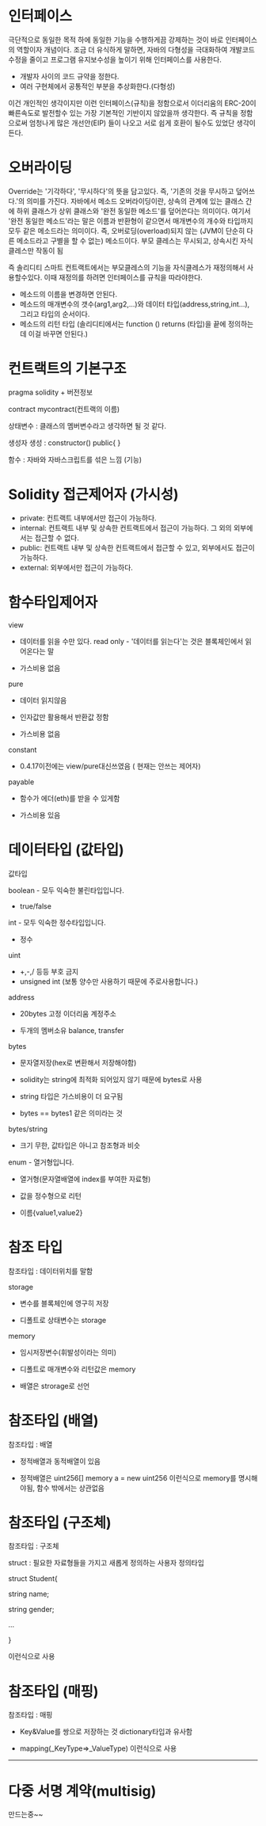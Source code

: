 # 인터페이스
극단적으로 동일한 목적 하에 동일한 기능을 수행하게끔 강제하는 것이 바로 인터페이스의 역할이자 개념이다. 조금 더 유식하게 말하면, 자바의 다형성을 극대화하여 개발코드 수정을 줄이고 프로그램 유지보수성을 높이기 위해 인터페이스를 사용한다.
- 개발자 사이의 코드 규약을 정한다.
- 여러 구현체에서 공통적인 부분을 추상화한다.(다형성)

이건 개인적인 생각이지만 이런 인터페이스(규칙)을 정함으로서 이더리움의 ERC-20이 빠른속도로 발전할수 있는 가장 기본적인 기반이지 않았을까 생각한다.
즉 규칙을 정함으로써 엄청나게 많은 개선안(EIP) 들이 나오고 서로 쉽게 호환이 될수도 있었단 생각이 든다.
# 오버라이딩
Override는 '기각하다', '무시하다'의 뜻을 담고있다. 즉, '기존의 것을 무시하고 덮어쓰다.'의 의미를 가진다. 자바에서 메소드 오버라이딩이란, 상속의 관계에 있는 클래스 간에 하위 클래스가 상위 클래스와 '완전 동일한 메소드'를 덮어쓴다는 의미이다. 여기서 '완전 동일한 메소드'라는 말은 이름과 반환형이 같으면서 매개변수의 개수와 타입까지 모두 같은 메소드라는 의미이다. 즉, 오버로딩(overload)되지 않는 (JVM이 단순히 다른 메소드라고 구별을 할 수 없는) 메소드이다. 부모 클레스는 무시되고, 상속시킨 자식 클레스만 작동이 됨

즉 솔리디티 스마트 컨트랙트에서는 부모클레스의 기능을 자식클레스가 재정의해서 사용할수있다. 이때 재정의를 하려면 인터페이스를 규칙을 따라야한다.
- 메소드의 이름을 변경하면 안된다.
- 메소드의 매개변수의 갯수(arg1,arg2,...)와 데이터 타입(address,string,int...), 그리고 타입의 순서이다.
- 메소드의 리턴 타입 (솔리디티에서는 function () returns (타입)을 끝에 정의하는데 이걸 바꾸면 안된다.)

# 컨트랙트의 기본구조
pragma solidity + 버전정보

contract mycontract(컨트랙의 이름)

상태변수 : 클래스의 멤버변수라고 생각하면 될 것 같다.

생성자 생성 : constructor() public{ }

함수 : 자바와 자바스크립트를 섞은 느낌 (기능)



# Solidity 접근제어자 (가시성)
- private: 컨트랙트 내부에서만 접근이 가능하다.
- internal: 컨트랙트 내부 및 상속한 컨트랙트에서 접근이 가능하다. 그 외의 외부에서는 접근할 수 없다.
- public: 컨트랙트 내부 및 상속한 컨트랙트에서 접근할 수 있고, 외부에서도 접근이 가능하다.
- external: 외부에서만 접근이 가능하다.

# 함수타입제어자
view

 - 데이터를 읽을 수만 있다. read only - '데이터를 읽는다'는 것은 블록체인에서 읽어온다는 말

 - 가스비용 없음

pure

 - 데이터 읽지않음

 - 인자값만 활용해서 반환값 정함

 - 가스비용 없음

constant

 - 0.4.17이전에는 view/pure대신쓰였음 ( 현재는 안쓰는 제어자)

payable

 - 함수가 에더(eth)를 받을 수 있게함

 - 가스비용 있음

# 데이터타입 (값타입)
값타입

boolean - 모두 익숙한 불린타입입니다.

 - true/false

int - 모두 익숙한 정수타입입니다.

 - 정수

uint 
 - +,-,/ 등등 부호 금지
 - unsigned int (보통 양수만 사용하기 때문에 주로사용합니다.)

address

 - 20bytes 고정 이더리움 계정주소

 - 두개의 멤버소유 balance, transfer

bytes

 - 문자열저장(hex로 변환해서 저장해야함)

 - solidity는 string에 최적화 되어있지 않기 때문에 bytes로 사용

 - string 타입은 가스비용이 더 요구됨

 - bytes == bytes1 같은 의미라는 것

bytes/string

 - 크기 무한, 값타입은 아니고 참조형과 비슷

enum - 열거형입니다.

 - 열거형(문자열배열에 index를 부여한 자료형)

 - 값을 정수형으로 리턴

 - 이름{value1,value2}

 # 참조 타입
 참조타입 : 데이터위치를 말함

storage

 - 변수를 블록체인에 영구히 저장

 - 디폴트로 상태변수는 storage

memory

 - 임시저장변수(휘발성이라는 의미)

 - 디폴트로 매개변수와 리턴값은 memory

 - 배열은 strorage로 선언

# 참조타입 (배열)
참조타입 : 배열

 - 정적배열과 동적배열이 있음

 - 정적배열은 uint256[] memory a = new uint256[](5) 이런식으로 memory를 명시해야됨, 함수 밖에서는 상관없음

 # 참조타입 (구조체)
 참조타입 : 구조체

struct : 필요한 자료형들을 가지고 새롭게 정의하는 사용자 정의타입

struct Student{

string name;

string gender;

...

}

이런식으로 사용

# 참조타입 (매핑)
참조타입 : 매핑

 - Key&Value를 쌍으로 저장하는 것 dictionary타입과 유사함

 - mapping(_KeyType=>_ValueType) 이런식으로 사용

-----

# 다중 서명 계약(multisig)

만드는중~~
